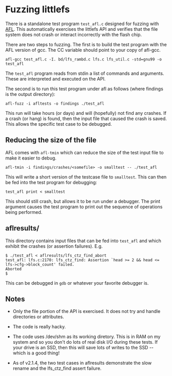 # Fuzzing littlefs

There is a standalone test program `test_afl.c` designed for fuzzing with
[AFL](http://lcamtuf.coredump.cx/afl/). This automatically exercises the 
littlefs API and verifies that the file system does not crash or interact incorrectly
with the flash chip. 

There are two steps to fuzzing. The first is to build the test program with
the AFL version of gcc. The CC variable should point to your copy of afl-gcc.

```
afl-gcc test_afl.c -I. bd/lfs_rambd.c lfs.c lfs_util.c -std=gnu99 -o test_afl
```

The `test_afl` program reads from stdin a list of commands
and arguments. These are interpreted and executed on the API. 

The second is to run this test program under afl as follows (where findings is 
the output directory):

```
afl-fuzz -i afltests -o findings ./test_afl
```

This run will take hours (or days) and will (hopefully) not find any crashes.
If a crash (or hang) is found, then the input file that caused the crash is 
saved. This allows the specific test case to be debugged.

## Reducing the size of the file

AFL comes with `afl-tmin` which can reduce the size of the test input file to
make it easier to debug.

```
afl-tmin -i findings/crashes/<somefile> -o smalltest -- ./test_afl
```

This will write a short version of the testcase file to `smalltest`. This can then be
fed into the test program for debugging:

```
test_afl print < smalltest
```

This should still crash, but allows it to be run under a debugger. The print argument
causes the test program to print out the sequence of operations being performed. 

## aflresults/

This directory contains input files that can be fed into `test_afl` and which exhibit the
crashes (or assertion failures). E.g.

```
$ ./test_afl < aflresults/lfs_ctz_find_abort 
test_afl: lfs.c:2170: lfs_ctz_find: Assertion `head >= 2 && head <= lfs->cfg->block_count' failed.
Aborted
$
```

This can be debugged in `gdb` or whatever your favorite debugger is. 


## Notes

* Only the file portion of the API is exercised. It does not try and handle directories or attributes.

* The code is really hacky.

* The code uses /dev/shm as its working diretory. This is in RAM on my system and so you don't do lots
of real disk I/O during these tests. If your drive is an SSD, then this will save lots of writes to the 
SSD -- which is a good thing!

* As of v2.1.4, the two test cases in aflresults demonstrate the slow rename and the lfs_ctz_find assert failure.
